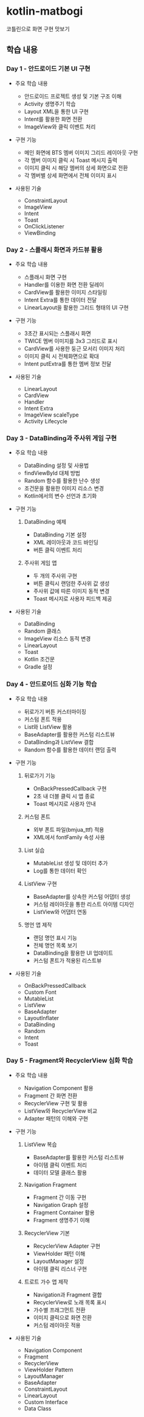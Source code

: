 # kotlin-matbogi
코틀린으로 화면 구현 맛보기

## 학습 내용

### Day 1 - 안드로이드 기본 UI 구현
- 주요 학습 내용
  - 안드로이드 프로젝트 생성 및 기본 구조 이해
  - Activity 생명주기 학습
  - Layout XML을 통한 UI 구현
  - Intent를 활용한 화면 전환
  - ImageView와 클릭 이벤트 처리
  
- 구현 기능
  - 메인 화면에 BTS 멤버 이미지 그리드 레이아웃 구현
  - 각 멤버 이미지 클릭 시 Toast 메시지 출력
  - 이미지 클릭 시 해당 멤버의 상세 화면으로 전환
  - 각 멤버별 상세 화면에서 전체 이미지 표시

- 사용된 기술
  - ConstraintLayout
  - ImageView
  - Intent
  - Toast
  - OnClickListener
  - ViewBinding

### Day 2 - 스플래시 화면과 카드뷰 활용
- 주요 학습 내용
  - 스플래시 화면 구현
  - Handler를 이용한 화면 전환 딜레이
  - CardView를 활용한 이미지 스타일링
  - Intent Extra를 통한 데이터 전달
  - LinearLayout을 활용한 그리드 형태의 UI 구현

- 구현 기능
  - 3초간 표시되는 스플래시 화면
  - TWICE 멤버 이미지를 3x3 그리드로 표시
  - CardView를 사용한 둥근 모서리 이미지 처리
  - 이미지 클릭 시 전체화면으로 확대
  - Intent putExtra를 통한 멤버 정보 전달

- 사용된 기술
  - LinearLayout
  - CardView
  - Handler
  - Intent Extra
  - ImageView scaleType
  - Activity Lifecycle

### Day 3 - DataBinding과 주사위 게임 구현
- 주요 학습 내용
  - DataBinding 설정 및 사용법
  - findViewById 대체 방법
  - Random 함수를 활용한 난수 생성
  - 조건문을 활용한 이미지 리소스 변경
  - Kotlin에서의 변수 선언과 초기화

- 구현 기능
  1. DataBinding 예제
     - DataBinding 기본 설정
     - XML 레이아웃과 코드 바인딩
     - 버튼 클릭 이벤트 처리
  
  2. 주사위 게임 앱
     - 두 개의 주사위 구현
     - 버튼 클릭시 랜덤한 주사위 값 생성
     - 주사위 값에 따른 이미지 동적 변경
     - Toast 메시지로 사용자 피드백 제공

- 사용된 기술
  - DataBinding
  - Random 클래스
  - ImageView 리소스 동적 변경
  - LinearLayout
  - Toast
  - Kotlin 조건문
  - Gradle 설정

### Day 4 - 안드로이드 심화 기능 학습
- 주요 학습 내용
  - 뒤로가기 버튼 커스터마이징
  - 커스텀 폰트 적용
  - List와 ListView 활용
  - BaseAdapter를 활용한 커스텀 리스트뷰
  - DataBinding과 ListView 결합
  - Random 함수를 활용한 데이터 랜덤 출력

- 구현 기능
  1. 뒤로가기 기능
     - OnBackPressedCallback 구현
     - 2초 내 더블 클릭 시 앱 종료
     - Toast 메시지로 사용자 안내
  
  2. 커스텀 폰트
     - 외부 폰트 파일(bmjua_ttf) 적용
     - XML에서 fontFamily 속성 사용
  
  3. List 실습
     - MutableList 생성 및 데이터 추가
     - Log를 통한 데이터 확인
  
  4. ListView 구현
     - BaseAdapter를 상속한 커스텀 어댑터 생성
     - 커스텀 레이아웃을 통한 리스트 아이템 디자인
     - ListView와 어댑터 연동
  
  5. 명언 앱 제작
     - 랜덤 명언 표시 기능
     - 전체 명언 목록 보기
     - DataBinding을 활용한 UI 업데이트
     - 커스텀 폰트가 적용된 리스트뷰

- 사용된 기술
  - OnBackPressedCallback
  - Custom Font
  - MutableList
  - ListView
  - BaseAdapter
  - LayoutInflater
  - DataBinding
  - Random
  - Intent
  - Toast

### Day 5 - Fragment와 RecyclerView 심화 학습
- 주요 학습 내용
  - Navigation Component 활용
  - Fragment 간 화면 전환
  - RecyclerView 구현 및 활용
  - ListView와 RecyclerView 비교
  - Adapter 패턴의 이해와 구현

- 구현 기능
  1. ListView 복습
     - BaseAdapter를 활용한 커스텀 리스트뷰
     - 아이템 클릭 이벤트 처리
     - 데이터 모델 클래스 활용
  
  2. Navigation Fragment
     - Fragment 간 이동 구현
     - Navigation Graph 설정
     - Fragment Container 활용
     - Fragment 생명주기 이해
  
  3. RecyclerView 기본
     - RecyclerView Adapter 구현
     - ViewHolder 패턴 이해
     - LayoutManager 설정
     - 아이템 클릭 리스너 구현
  
  4. 트로트 가수 앱 제작
     - Navigation과 Fragment 결합
     - RecyclerView로 노래 목록 표시
     - 가수별 프래그먼트 전환
     - 이미지 클릭으로 화면 전환
     - 커스텀 레이아웃 적용

- 사용된 기술
  - Navigation Component
  - Fragment
  - RecyclerView
  - ViewHolder Pattern
  - LayoutManager
  - BaseAdapter
  - ConstraintLayout
  - LinearLayout
  - Custom Interface
  - Data Class